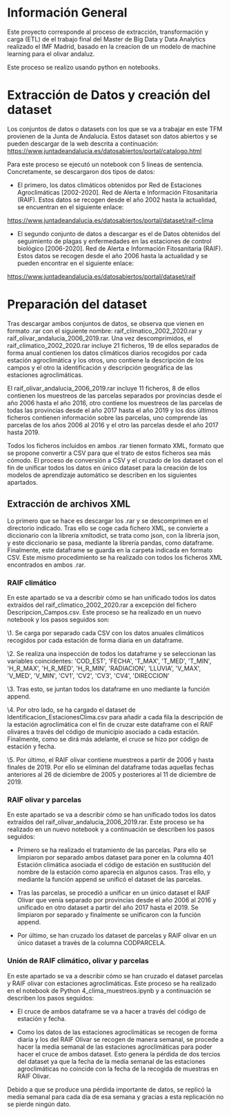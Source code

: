 # Información General

Este proyecto corresponde al proceso de extracción, transformación y carga (ETL) de el trabajo final del Master de Big Data y  Data Analytics realizado el IMF Madrid, basado en la creacion de un modelo de machine learning para el olivar andaluz. 



Este proceso se realizo usando python en notebooks.



# Extracción de Datos y creación del dataset 

Los conjuntos de datos o datasets con los que se va a trabajar en este TFM provienen de la Junta de Andalucía. Estos dataset son datos abiertos y se pueden descargar de la web descrita a continuación:  https://www.juntadeandalucia.es/datosabiertos/portal/catalogo.html

Para este proceso se ejecutó un notebook con 5 líneas de sentencia. Concretamente, se descargaron dos tipos de datos:

* El primero, los datos climáticos obtenidos por Red de Estaciones Agroclimáticas [2002-2020]. Red de Alerta e Información Fitosanitaria (RAIF). Estos datos se recogen desde el año 2002 hasta la actualidad, se encuentran en el siguiente enlace:

https://www.juntadeandalucia.es/datosabiertos/portal/dataset/raif-clima

* El segundo conjunto de datos a descargar es el de Datos obtenidos del seguimiento de plagas y enfermedades en las estaciones de control biológico [2006-2020]. Red de Alerta e Información Fitosanitaria (RAIF). Estos datos se recogen desde el año 2006 hasta la actualidad y se pueden encontrar en el siguiente enlace:

https://www.juntadeandalucia.es/datosabiertos/portal/dataset/raif



# Preparación del dataset

Tras descargar ambos conjuntos de datos, se observa que vienen en formato .rar con el siguiente nombre: raif_climatico_2002_2020.rar y raif_olivar_andalucia_2006_2019.rar. Una vez descomprimidos, el raif_climatico_2002_2020.rar incluye 21 ficheros, 19 de ellos separados de forma anual contienen los datos climáticos diarios recogidos por cada estación agroclimática y los otros, uno contiene la descripción de los campos y el otro la identificación y descripción geográfica de las estaciones agroclimáticas.



El raif_olivar_andalucia_2006_2019.rar incluye 11 ficheros, 8 de ellos contienen los muestreos de las parcelas separados por provincias desde el año 2006 hasta el año 2016, otro contiene los muestreos de las parcelas de todas las provincias desde el año 2017 hasta el año 2019 y los dos últimos ficheros contienen información sobre las parcelas, uno comprende las parcelas de los años 2006 al 2016 y el otro las parcelas desde el año 2017 hasta 2019.



Todos los ficheros incluidos en ambos .rar tienen formato XML, formato que se propone convertir a CSV para que el trato de estos ficheros sea más cómodo. El proceso de conversión a CSV y el cruzado de los dataset con el fin de unificar todos los datos en único dataset para la creación de los modelos de aprendizaje automático se describen en los siguientes apartados.



## Extracción de archivos XML

Lo primero que se hace es descargar los .rar y se descomprimen en el directorio indicado. Tras ello se coge cada fichero XML, se convierte a diccionario con la librería xmltodict, se trata como json, con la librería json, y este diccionario se pasa, mediante la librería pandas, como dataframe. Finalmente, este dataframe se guarda en la carpeta indicada en formato CSV. Este mismo procedimiento se ha realizado con todos los ficheros XML encontrados en ambos .rar.



### RAIF climático

En este apartado se va a describir cómo se han unificado todos los datos extraídos del raif_climatico_2002_2020.rar a excepción del fichero Descripcion_Campos.csv. Este proceso se ha realizado en un nuevo notebook y los pasos seguidos son:

\1.   Se carga por separado cada CSV con los datos anuales climáticos recogidos por cada estación de forma diaria en un dataframe.

\2.   Se realiza una inspección de todos los dataframe y se seleccionan las variables coincidentes: 'COD_EST', 'FECHA', 'T_MAX', 'T_MED', 'T_MIN', 'H_R_MAX', 'H_R_MED', 'H_R_MIN', 'RADIACION', 'LLUVIA', 'V_MAX', 'V_MED', 'V_MIN', 'CV1', 'CV2', 'CV3', 'CV4', 'DIRECCION'

\3.   Tras esto, se juntan todos los dataframe en uno mediante la función append.

\4.   Por otro lado, se ha cargado el dataset de Identificacion_EstacionesClima.csv para añadir a cada fila la descripción de la estación agroclimática con el fin de cruzar este dataframe con el RAIF olivares a través del código de municipio asociado a cada estación. Finalmente, como se dirá más adelante, el cruce se hizo por código de estación y fecha.

\5.   Por último, el RAIF olivar contiene muestreos a partir de 2006 y hasta finales de 2019. Por ello se eliminan del dataframe todas aquellas fechas anteriores al 26 de diciembre de 2005 y posteriores al 11 de diciembre de 2019.

 

###      RAIF olivar y parcelas

En este apartado se va a describir cómo se han unificado todos los datos extraídos del raif_olivar_andalucia_2006_2019.rar. Este proceso se ha realizado en un nuevo notebook y a continuación se describen los pasos seguidos:

* Primero se ha realizado el tratamiento de las parcelas. Para ello se limpiaron por separado ambos dataset para poner en la columna 401 Estación climática asociada el código de estación en sustitución del nombre de la estación como aparecía en algunos casos. Tras ello, y mediante la función append se unificó el dataset de las parcelas.

* Tras las parcelas, se procedió a unificar en un único dataset el RAIF Olivar que venía separado por provincias desde el año 2006 al 2016 y unificado en otro dataset a partir del año 2017 hasta el 2019. Se limpiaron por separado y finalmente se unificaron con la función append.

* Por último, se han cruzado los dataset de parcelas y RAIF olivar en un único dataset a través de la columna CODPARCELA.

### Unión de RAIF climático, olivar y parcelas

En este apartado se va a describir cómo se han cruzado el dataset parcelas y RAIF olivar con estaciones agroclimáticas. Este proceso se ha realizado en el notebook de Python 4_clima_muestreos.ipynb y a continuación se describen los pasos seguidos:

* El cruce de ambos dataframe se va a hacer a través del código de estación y fecha.

* Como los datos de las estaciones agroclimáticas se recogen de forma diaria y los del RAIF Olivar se recogen de manera semanal, se procede a hacer la media semanal de las estaciones agroclimáticas para poder hacer el cruce de ambos dataset. Esto genera la pérdida de dos tercios del dataset ya que la fecha de la media semanal de las estaciones agroclimáticas no coincide con la fecha de la recogida de muestras en RAIF Olivar.

Debido a que se produce una pérdida importante de datos, se replicó la media semanal para cada día de esa semana y gracias a esta replicación no se pierde ningún dato.

